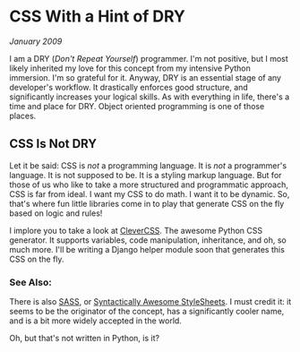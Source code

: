 # CSS With a Hint of DRY
*January 2009*

I am a DRY (*Don't Repeat Yourself*) programmer. I'm not positive, but I most likely inherited my love for this concept from my intensive Python immersion. I'm so grateful for it. Anyway, DRY is an essential stage of any developer's workflow. It drastically enforces good structure, and significantly increases your logical skills. As with everything in life, there's a time and place for DRY. Object oriented programming is one of those places.

## CSS Is Not DRY

Let it be said: CSS is *not* a programming language. It is *not* a programmer's language. It is not supposed to be. It is a styling markup language. But for those of us who like to take a more structured and programmatic approach, CSS is far from ideal. I want my CSS to do math. I want it to be dynamic. So, that's where fun little libraries come in to play that generate CSS on the fly based on logic and rules!

I implore you to take a look at [CleverCSS](http://sandbox.pocoo.org/clevercss). The awesome Python CSS generator. It supports variables, code manipulation, inheritance, and oh, so much more. I'll be writing a Django helper module soon that generates this CSS on the fly.

### See Also:

There is also [SASS](http://sass-lang.com), or [Syntactically Awesome StyleSheets](http://sass-lang.com). I must credit it: it seems to be the originator of the concept, has a significantly cooler name, and is a bit more widely accepted in the world.

Oh, but that's not written in Python, is it?